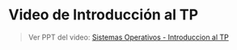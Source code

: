 # Video de Introducción al TP

<YouTube v="Cfmau03_1SA"/>

> Ver PPT del video:
>[Sistemas Operativos - Introduccion al TP](https://faq.utnso.com.ar/intro-al-tp)
